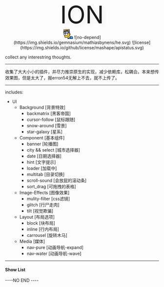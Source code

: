 
<center>
<div style="font-size:80px;text-shadow:7px 6px 15px #eee;letter-space:10px">ION</div>
<img src="CUTS/bar.png" />
![no-depend](https://img.shields.io/gemnasium/mathiasbynens/he.svg)
![license](https://img.shields.io/github/license/mashape/apistatus.svg)

</center>

collect any interestring thoughts.

---

收集了大大小小的插件，并尽力推崇原生的实现，减少依赖库，松耦合。本来想传效果图，但是太大了，报erron54无解上不去，就不上传了。

---

includes:

- UI
  - Background [背景特效]
    - backmatrix  [黑客帝国]
    - cursor-follow  [鼠标跟随]
    - snow-around  [雪景]
    - star-galaxy  [星系]
  - Component [基本组件]
    - banner  [轮播图]
    - city && select  [城市选择器]
    - date  [日期选择器]
    - hint  [文字提示]
    - loader  [加载中]
    - multitab  [目录切换]
    - scroll-sound  [会放屁的滚动条]
    - sort_drag  [可拖拽的表格]
  - Image-Effects [图像效果]
    - mulity-filter  [css滤镜]
    - glitch  [行尸走肉]
    - tilt  [视觉欺骗]
  - Layout [布局选项]
    - block  [块布局]
    - inline  [行内布局]
    - carrousel  [旋转木马]
  - Media [媒体]
    - nav-pure  [动画导航-expand]
    - nav-water  [动画导航-wave]

---

#### Show List



----NO END ----
